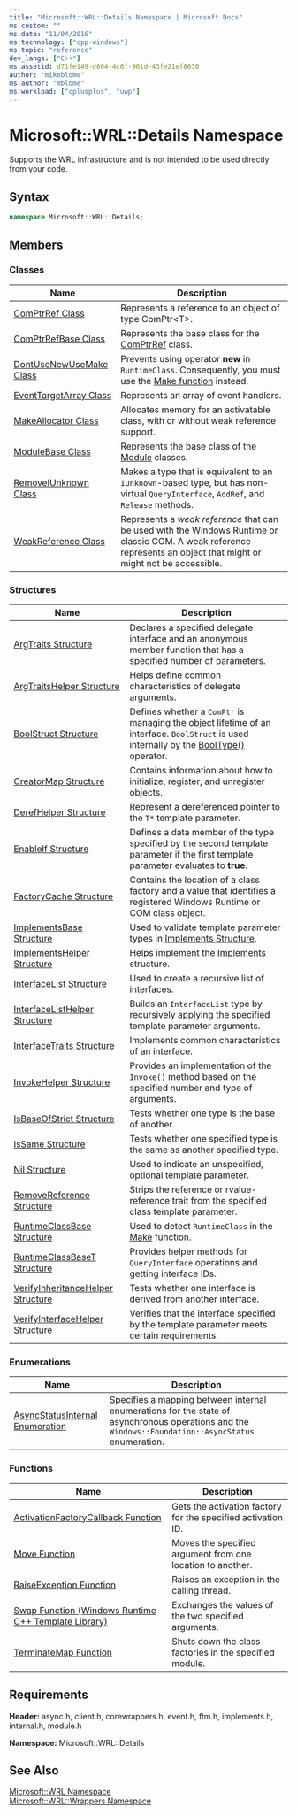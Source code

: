 ```yaml
---
title: "Microsoft::WRL::Details Namespace | Microsoft Docs"
ms.custom: ""
ms.date: "11/04/2016"
ms.technology: ["cpp-windows"]
ms.topic: "reference"
dev_langs: ["C++"]
ms.assetid: d71fe149-d804-4c6f-961d-43fe21ef8630
author: "mikeblome"
ms.author: "mblome"
ms.workload: ["cplusplus", "uwp"]
---
```

# Microsoft::WRL::Details Namespace

Supports the WRL infrastructure and is not intended to be used directly from your code.

## Syntax

```cpp
namespace Microsoft::WRL::Details;
```

## Members

### Classes

|Name|Description|
|----------|-----------------|
|[ComPtrRef Class](../windows/comptrref-class.md)|Represents a reference to an object of type ComPtr\<T>.|
|[ComPtrRefBase Class](../windows/comptrrefbase-class.md)|Represents the base class for the [ComPtrRef](../windows/comptrref-class.md) class.|
|[DontUseNewUseMake Class](../windows/dontusenewusemake-class.md)|Prevents using operator **new** in `RuntimeClass`. Consequently, you must use the [Make function](../windows/make-function.md) instead.|
|[EventTargetArray Class](../windows/eventtargetarray-class.md)|Represents an array of event handlers.|
|[MakeAllocator Class](../windows/makeallocator-class.md)|Allocates memory for an activatable class, with or without weak reference support.|
|[ModuleBase Class](../windows/modulebase-class.md)|Represents the base class of the [Module](../windows/module-class.md) classes.|
|[RemoveIUnknown Class](../windows/removeiunknown-class.md)|Makes a type that is equivalent to an `IUnknown`-based type, but has non-virtual `QueryInterface`, `AddRef`, and `Release` methods.|
|[WeakReference Class](../windows/weakreference-class1.md)|Represents a *weak reference* that can be used with the Windows Runtime or classic COM. A weak reference represents an object that might or might not be accessible.|

### Structures

|Name|Description|
|----------|-----------------|
|[ArgTraits Structure](../windows/argtraits-structure.md)|Declares a specified delegate interface and an anonymous member function that has a specified number of parameters.|
|[ArgTraitsHelper Structure](../windows/argtraitshelper-structure.md)|Helps define common characteristics of delegate arguments.|
|[BoolStruct Structure](../windows/boolstruct-structure.md)|Defines whether a `ComPtr` is managing the object lifetime of an interface. `BoolStruct` is used internally by the [BoolType()](../windows/comptr-operator-microsoft-wrl-details-booltype-operator.md) operator.|
|[CreatorMap Structure](../windows/creatormap-structure.md)|Contains information about how to initialize, register, and unregister objects.|
|[DerefHelper Structure](../windows/derefhelper-structure.md)|Represent a dereferenced pointer to the `T*` template parameter.|
|[EnableIf Structure](../windows/enableif-structure.md)|Defines a data member of the type specified by the second template parameter if the first template parameter evaluates to **true**.|
|[FactoryCache Structure](../windows/factorycache-structure.md)|Contains the location of a class factory and a value that identifies a registered Windows Runtime or COM class object.|
|[ImplementsBase Structure](../windows/implementsbase-structure.md)|Used to validate template parameter types in [Implements Structure](../windows/implements-structure.md).|
|[ImplementsHelper Structure](../windows/implementshelper-structure.md)|Helps implement the [Implements](../windows/implements-structure.md) structure.|
|[InterfaceList Structure](../windows/interfacelist-structure.md)|Used to create a recursive list of interfaces.|
|[InterfaceListHelper Structure](../windows/interfacelisthelper-structure.md)|Builds an `InterfaceList` type by recursively applying the specified template parameter arguments.|
|[InterfaceTraits Structure](../windows/interfacetraits-structure.md)|Implements common characteristics of an interface.|
|[InvokeHelper Structure](../windows/invokehelper-structure.md)|Provides an implementation of the `Invoke()` method based on the specified number and type of arguments.|
|[IsBaseOfStrict Structure](../windows/isbaseofstrict-structure.md)|Tests whether one type is the base of another.|
|[IsSame Structure](../windows/issame-structure.md)|Tests whether one specified type is the same as another specified type.|
|[Nil Structure](../windows/nil-structure.md)|Used to indicate an unspecified, optional template parameter.|
|[RemoveReference Structure](../windows/removereference-structure.md)|Strips the reference or rvalue-reference trait from the specified class template parameter.|
|[RuntimeClassBase Structure](../windows/runtimeclassbase-structure.md)|Used to detect `RuntimeClass` in the [Make](../windows/make-function.md) function.|
|[RuntimeClassBaseT Structure](../windows/runtimeclassbaset-structure.md)|Provides helper methods for `QueryInterface` operations and getting interface IDs.|
|[VerifyInheritanceHelper Structure](../windows/verifyinheritancehelper-structure.md)|Tests whether one interface is derived from another interface.|
|[VerifyInterfaceHelper Structure](../windows/verifyinterfacehelper-structure.md)|Verifies that the interface specified by the template parameter meets certain requirements.|

### Enumerations

|Name|Description|
|----------|-----------------|
|[AsyncStatusInternal Enumeration](../windows/asyncstatusinternal-enumeration.md)|Specifies a mapping between internal enumerations for the state of asynchronous operations and the `Windows::Foundation::AsyncStatus` enumeration.|

### Functions

|Name|Description|
|----------|-----------------|
|[ActivationFactoryCallback Function](../windows/activationfactorycallback-function.md)|Gets the activation factory for the specified activation ID.|
|[Move Function](../windows/move-function.md)|Moves the specified argument from one location to another.|
|[RaiseException Function](../windows/raiseexception-function.md)|Raises an exception in the calling thread.|
|[Swap Function (Windows Runtime C++ Template Library)](../windows/swap-function-windows-runtime-cpp-template-library.md)|Exchanges the values of the two specified arguments.|
|[TerminateMap Function](../windows/terminatemap-function.md)|Shuts down the class factories in the specified module.|

## Requirements

**Header:** async.h, client.h, corewrappers.h, event.h, ftm.h, implements.h, internal.h, module.h

**Namespace:** Microsoft::WRL::Details

## See Also

[Microsoft::WRL Namespace](../windows/microsoft-wrl-namespace.md)  
[Microsoft::WRL::Wrappers Namespace](../windows/microsoft-wrl-wrappers-namespace.md)